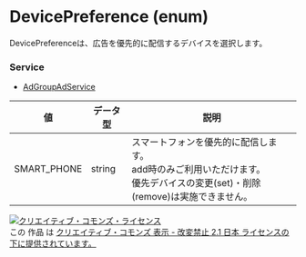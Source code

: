 # DevicePreference (enum)
DevicePreferenceは、広告を優先的に配信するデバイスを選択します。
### Service
+ [AdGroupAdService](../services/AdGroupAdService.md)

| 値 | データ型 | 説明 | 
|---|---|---|
| SMART_PHONE| string| スマートフォンを優先的に配信します。<br>add時のみご利用いただけます。<br>優先デバイスの変更(set)・削除(remove)は実施できません。 |
<a rel="license" href="http://creativecommons.org/licenses/by-nd/2.1/jp/"><img alt="クリエイティブ・コモンズ・ライセンス" style="border-width:0" src="https://i.creativecommons.org/l/by-nd/2.1/jp/88x31.png" /></a><br />この 作品 は <a rel="license" href="http://creativecommons.org/licenses/by-nd/2.1/jp/">クリエイティブ・コモンズ 表示 - 改変禁止 2.1 日本 ライセンスの下に提供されています。</a>
